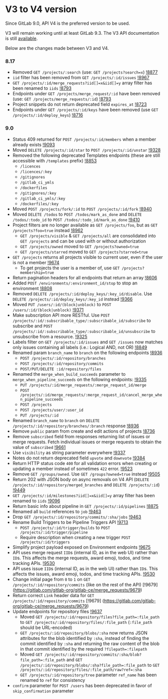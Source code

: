 # V3 to V4 version

Since GitLab 9.0, API V4 is the preferred version to be used.

V3 will remain working until at least GitLab 9.3. The V3 API documentation is still [available](https://gitlab.com/gitlab-org/gitlab-ce/blob/8-16-stable/doc/api/README.md).

Below are the changes made between V3 and V4.

### 8.17

- Removed `GET /projects/:search` (use: `GET /projects?search=x`) [!8877](https://gitlab.com/gitlab-org/gitlab-ce/merge_requests/8877)
- `iid` filter has been removed from `GET /projects/:id/issues` [!8967](https://gitlab.com/gitlab-org/gitlab-ce/merge_requests/8967)
- `GET /projects/:id/merge_requests?iid[]=x&iid[]=y` array filter has been renamed to `iids` [!8793](https://gitlab.com/gitlab-org/gitlab-ce/merge_requests/8793)
- Endpoints under `GET /projects/merge_request/:id` have been removed (use: `GET /projects/merge_requests/:id`) [!8793](https://gitlab.com/gitlab-org/gitlab-ce/merge_requests/8793)
- Project snippets do not return deprecated field `expires_at` [!8723](https://gitlab.com/gitlab-org/gitlab-ce/merge_requests/8723)
- Endpoints under `GET /projects/:id/keys` have been removed (use `GET /projects/:id/deploy_keys`) [!8716](https://gitlab.com/gitlab-org/gitlab-ce/merge_requests/8716)

### 9.0

- Status 409 returned for `POST /projects/:id/members` when a member already exists [!9093](https://gitlab.com/gitlab-org/gitlab-ce/merge_requests/9093)
- Moved `DELETE /projects/:id/star` to `POST /projects/:id/unstar` [!9328](https://gitlab.com/gitlab-org/gitlab-ce/merge_requests/9328)
- Removed the following deprecated Templates endpoints (these are still accessible with `/templates` prefix) [!8853](https://gitlab.com/gitlab-org/gitlab-ce/merge_requests/8853)
  - `/licences`
  - `/licences/:key`
  - `/gitignores`
  - `/gitlab_ci_ymls`
  - `/dockerfiles`
  - `/gitignores/:key`
  - `/gitlab_ci_ymls/:key`
  - `/dockerfiles/:key`
- Moved `POST /projects/fork/:id` to `POST /projects/:id/fork` [!8940](https://gitlab.com/gitlab-org/gitlab-ce/merge_requests/8940)
- Moved `DELETE /todos` to `POST /todos/mark_as_done` and `DELETE /todos/:todo_id` to `POST /todos/:todo_id/mark_as_done` [!9410](https://gitlab.com/gitlab-org/gitlab-ce/merge_requests/9410)
- Project filters are no longer available as `GET /projects/foo`, but as `GET /projects?foo=true` instead [!8962](https://gitlab.com/gitlab-org/gitlab-ce/merge_requests/8962)
  - `GET /projects/visible` & `GET /projects/all` are consolidated into `GET /projects` and can be used with or without authorization
  - `GET /projects/owned` moved to `GET /projects?owned=true`
  - `GET /projects/starred` moved to `GET /projects?starred=true`
- `GET /projects` returns all projects visible to current user, even if the user is not a member [!9674](https://gitlab.com/gitlab-org/gitlab-ce/merge_requests/9674)
  - To get projects the user is a member of, use `GET /projects?membership=true`
- Return pagination headers for all endpoints that return an array [!8606](https://gitlab.com/gitlab-org/gitlab-ce/merge_requests/8606)
- Added `POST /environments/:environment_id/stop` to stop an environment [!8808](https://gitlab.com/gitlab-org/gitlab-ce/merge_requests/8808)
- Removed `DELETE /projects/:id/deploy_keys/:key_id/disable`. Use `DELETE /projects/:id/deploy_keys/:key_id` instead [!9366](https://gitlab.com/gitlab-org/gitlab-ce/merge_requests/9366)
- Moved `PUT /users/:id/(block|unblock)` to `POST /users/:id/(block|unblock)` [!9371](https://gitlab.com/gitlab-org/gitlab-ce/merge_requests/9371)
- Make subscription API more RESTful. Use `POST /projects/:id/:subscribable_type/:subscribable_id/subscribe` to subscribe and `POST /projects/:id/:subscribable_type/:subscribable_id/unsubscribe` to unsubscribe from a resource. [!9325](https://gitlab.com/gitlab-org/gitlab-ce/merge_requests/9325)
- Labels filter on `GET /projects/:id/issues` and `GET /issues` now matches only issues containing all labels (i.e.: Logical AND, not OR) [!8849](https://gitlab.com/gitlab-org/gitlab-ce/merge_requests/8849)
- Renamed param `branch_name` to `branch` on the following endpoints [!8936](https://gitlab.com/gitlab-org/gitlab-ce/merge_requests/8936)
  - `POST /projects/:id/repository/branches`
  - `POST /projects/:id/repository/commits`
  - `POST/PUT/DELETE :id/repository/files`
- Renamed the `merge_when_build_succeeds` parameter to `merge_when_pipeline_succeeds` on the following endpoints: [!9335](https://gitlab.com/gitlab-org/gitlab-ce/merge_requests/)
  - `PUT /projects/:id/merge_requests/:merge_request_id/merge`
  - `POST /projects/:id/merge_requests/:merge_request_id/cancel_merge_when_pipeline_succeeds`
  - `POST /projects`
  - `POST /projects/user/:user_id`
  - `PUT /projects/:id`
- Renamed `branch_name` to `branch` on `DELETE /projects/:id/repository/branches/:branch` response [!8936](https://gitlab.com/gitlab-org/gitlab-ce/merge_requests/8936)
- Remove `public` param from create and edit actions of projects [!8736](https://gitlab.com/gitlab-org/gitlab-ce/merge_requests/8736)
- Remove `subscribed` field from responses returning list of issues or merge
  requests. Fetch individual issues or merge requests to obtain the value
  of `subscribed`
  [!9661](https://gitlab.com/gitlab-org/gitlab-ce/merge_requests/9661)
- Use `visibility` as string parameter everywhere [!9337](https://gitlab.com/gitlab-org/gitlab-ce/merge_requests/9337)
- Notes do not return deprecated field `upvote` and `downvote` [!9384](https://gitlab.com/gitlab-org/gitlab-ce/merge_requests/9384)
- Return HTTP status code `400` for all validation errors when creating or updating a member instead of sometimes `422` error. [!9523](https://gitlab.com/gitlab-org/gitlab-ce/merge_requests/9523)
- Remove `GET /groups/owned`. Use `GET /groups?owned=true` instead [!9505](https://gitlab.com/gitlab-org/gitlab-ce/merge_requests/9505)
- Return 202 with JSON body on async removals on V4 API (`DELETE /projects/:id/repository/merged_branches` and `DELETE /projects/:id`) [!9449](https://gitlab.com/gitlab-org/gitlab-ce/merge_requests/9449)
- `GET /projects/:id/milestones?iid[]=x&iid[]=y` array filter has been renamed to `iids` [!9096](https://gitlab.com/gitlab-org/gitlab-ce/merge_requests/9096)
- Return basic info about pipeline in `GET /projects/:id/pipelines` [!8875](https://gitlab.com/gitlab-org/gitlab-ce/merge_requests/8875)
- Renamed all `build` references to `job` [!9463](https://gitlab.com/gitlab-org/gitlab-ce/merge_requests/9463)
- Drop `GET /projects/:id/repository/commits/:sha/jobs` [!9463](https://gitlab.com/gitlab-org/gitlab-ce/merge_requests/9463)
- Rename Build Triggers to be Pipeline Triggers API [!9713](https://gitlab.com/gitlab-org/gitlab-ce/merge_requests/9713)
  - `POST /projects/:id/trigger/builds` to `POST /projects/:id/trigger/pipeline`
  - Require description when creating a new trigger `POST /projects/:id/triggers`
- Simplify project payload exposed on Environment endpoints [!9675](https://gitlab.com/gitlab-org/gitlab-ce/merge_requests/9675)
- API uses merge request `IID`s (internal ID, as in the web UI) rather than `ID`s. This affects the merge requests, award emoji, todos, and time tracking APIs. [!9530](https://gitlab.com/gitlab-org/gitlab-ce/merge_requests/9530)
- API uses issue `IID`s (internal ID, as in the web UI) rather than `ID`s. This affects the issues, award emoji, todos, and time tracking APIs. [!9530](https://gitlab.com/gitlab-org/gitlab-ce/merge_requests/9530)
- Change initial page from `0` to `1` on `GET /projects/:id/repository/commits` (like on the rest of the API) [!9679] (https://gitlab.com/gitlab-org/gitlab-ce/merge_requests/9679)
- Return correct `Link` header data for `GET /projects/:id/repository/commits` [!9679] (https://gitlab.com/gitlab-org/gitlab-ce/merge_requests/9679)
- Update endpoints for repository files [!9637](https://gitlab.com/gitlab-org/gitlab-ce/merge_requests/9637)
  - Moved `GET /projects/:id/repository/files?file_path=:file_path` to `GET /projects/:id/repository/files/:file_path` (`:file_path` should be URL-encoded)
  - `GET /projects/:id/repository/blobs/:sha` now returns JSON attributes for the blob identified by `:sha`, instead of finding the commit identified by `:sha` and returning the raw content of the blob in that commit identified by the required `?filepath=:filepath`
  - Moved `GET /projects/:id/repository/commits/:sha/blob?file_path=:file_path`  and `GET /projects/:id/repository/blobs/:sha?file_path=:file_path` to `GET /projects/:id/repository/files/:file_path/raw?ref=:sha`
  - `GET /projects/:id/repository/tree` parameter `ref_name` has been renamed to `ref` for consistency
- `confirm` parameter for `POST /users` has been deprecated in favor of `skip_confirmation` parameter
